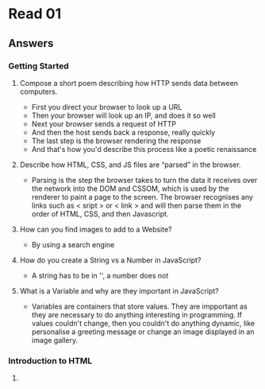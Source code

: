 # Read 01

## Answers

### Getting Started

1. Compose a short poem describing how HTTP sends data between computers.

   - First you direct your browser to look up a URL
   - Then your browser will look up an IP, and does it so well
   - Next your browser sends a request of HTTP
   - And then the host sends back a response, really quickly
   - The last step is the browser rendering the response
   - And that's how you'd describe this process like a poetic renaissance
  
2. Describe how HTML, CSS, and JS files are “parsed” in the browser.

   - Parsing is the step the browser takes to turn the data it receives over the network into the DOM and CSSOM, which is used by the renderer to paint a page to the screen. The browser recognises any links such as < sript > or < link > and will then parse them in the order of HTML, CSS, and then Javascript.
  
3. How can you find images to add to a Website?

   - By using a search engine
  
4. How do you create a String vs a Number in JavaScript?

   - A string has to be in '', a number does not
  
5. What is a Variable and why are they important in JavaScript?

   - Variables are containers that store values. They are impportant as they are necessary to do anything interesting in programming. If values couldn't change, then you couldn't do anything dynamic, like personalise a greeting message or change an image displayed in an image gallery.
  
### Introduction to HTML

1. 
